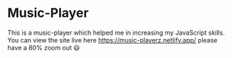 # Music-Player
This is a music-player which helped me in increasing my JavaScript skills.
You can view the site live here https://music-playerz.netlify.app/ please have a 80% zoom out 😃
